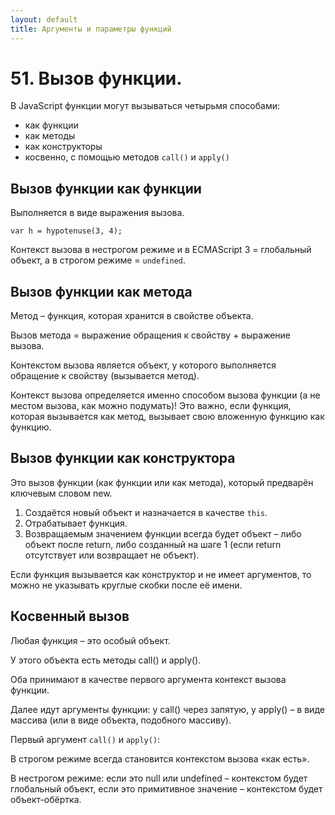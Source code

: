 ```yaml
---
layout: default
title: Аргументы и параметры функций
---
```


# 51. Вызов функции.

В JavaScript функции могут вызываться четырьмя способами:

* как функции
* как методы
* как конструкторы
* косвенно, с помощью методов `call()` и `apply()`

## Вызов функции как функции

Выполняется в виде выражения вызова.

```
var h = hypotenuse(3, 4);
```

Контекст вызова в нестрогом режиме и в ECMAScript 3 = глобальный объект, а в строгом режиме = `undefined`.

## Вызов функции как метода

Метод – функция, которая хранится в свойстве объекта.

Вызов метода = выражение обращения к свойству + выражение вызова.

Контекстом вызова является объект, у которого выполняется обращение к свойству (вызывается метод).

Контекст вызова определяется именно способом вызова функции (а не местом вызова, как можно подумать)! Это важно, если функция, которая вызывается как метод, вызывает свою вложенную функцию как функцию.

## Вызов функции как конструктора

Это вызов функции (как функции или как метода), который предварён ключевым словом new.


1. Создаётся новый объект и назначается в качестве `this`.
2. Отрабатывает функция.
3. Возвращаемым значением функции всегда будет объект – либо объект после return, либо созданный на шаге 1 (если return отсутствует или возвращает не объект).

Если функция вызывается как конструктор и не имеет аргументов, то можно не указывать круглые скобки после её имени.

## Косвенный вызов

Любая функция – это особый объект.

У этого объекта есть методы call() и apply().

Оба принимают в качестве первого аргумента контекст вызова функции.

Далее идут аргументы функции: у call() через запятую, у apply() – в виде массива (или в виде объекта, подобного массиву).

Первый аргумент `call()` и `apply()`:

В строгом режиме всегда становится контекстом вызова «как есть».

В нестрогом режиме: если это null или undefined – контекстом будет глобальный объект, если это примитивное значение – контекстом будет объект-обёртка.